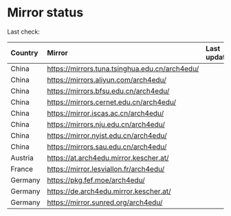 <script src="./time.js"></script>
# Mirror status
Last check: <script type="text/javascript">localize(1719419113.3880253);</script>

|Country|Mirror|Last update|
|:------|:-----|:----------|
|China|https://mirrors.tuna.tsinghua.edu.cn/arch4edu/|<script type="text/javascript">localize(1719383713);</script>|
|China|https://mirrors.aliyun.com/arch4edu/|<script type="text/javascript">localize(1719383713);</script>|
|China|https://mirrors.bfsu.edu.cn/arch4edu/|<script type="text/javascript">localize(1719383713);</script>|
|China|https://mirrors.cernet.edu.cn/arch4edu/|<script type="text/javascript">localize(1719383713);</script>|
|China|https://mirror.iscas.ac.cn/arch4edu/|<script type="text/javascript">localize(1719383713);</script>|
|China|https://mirrors.nju.edu.cn/arch4edu/|<script type="text/javascript">localize(1719340624);</script>|
|China|https://mirror.nyist.edu.cn/arch4edu/|<script type="text/javascript">localize(1719383713);</script>|
|China|https://mirrors.sau.edu.cn/arch4edu/|<script type="text/javascript">localize(1719383713);</script>|
|Austria|https://at.arch4edu.mirror.kescher.at/|<script type="text/javascript">localize(1719383713);</script>|
|France|https://mirror.lesviallon.fr/arch4edu/|<script type="text/javascript">localize(1719383713);</script>|
|Germany|https://pkg.fef.moe/arch4edu/|<script type="text/javascript">localize(1719383713);</script>|
|Germany|https://de.arch4edu.mirror.kescher.at/|<script type="text/javascript">localize(1719383713);</script>|
|Germany|https://mirror.sunred.org/arch4edu/|<script type="text/javascript">localize(1719383713);</script>|

<script src="./tablefilter/tablefilter.js"></script>
<script src="./table.js"></script>